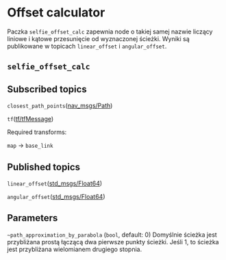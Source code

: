 
# Offset calculator
Paczka `selfie_offset_calc` zapewnia node o takiej samej nazwie liczący liniowe i kątowe przesunięcie od wyznaczonej ścieżki. Wyniki są publikowane w topicach `linear_offset` i `angular_offset`.

## `selfie_offset_calc`

## Subscribed topics
`closest_path_points`([nav_msgs/Path](docs.ros.org/melodic/api/nav_msgs/html/msg/Path.html))

`tf`([tf/tfMessage](http://docs.ros.org/melodic/api/tf/html/msg/tfMessage.html))

Required transforms:

`map` -> `base_link`
## Published topics
`linear_offset`([std_msgs/Float64](http://docs.ros.org/api/std_msgs/html/msg/Float32.html))

`angular_offset`([std_msgs/Float64](http://docs.ros.org/api/std_msgs/html/msg/Float32.html))

## Parameters
`~path_approximation_by_parabola` (`bool`, default: 0) Domyślnie ścieżka jest przybliżana prostą łączącą dwa pierwsze punkty ścieżki. Jeśli 1, to ścieżka jest przybliżana wielomianem drugiego stopnia.
